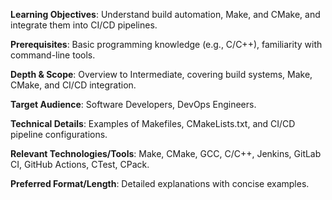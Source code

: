 **Learning Objectives**: Understand build automation, Make, and CMake, and integrate them into CI/CD pipelines.

**Prerequisites**: Basic programming knowledge (e.g., C/C++), familiarity with command-line tools.

**Depth & Scope**: Overview to Intermediate, covering build systems, Make, CMake, and CI/CD integration.

**Target Audience**: Software Developers, DevOps Engineers.

**Technical Details**: Examples of Makefiles, CMakeLists.txt, and CI/CD pipeline configurations.

**Relevant Technologies/Tools**: Make, CMake, GCC, C/C++, Jenkins, GitLab CI, GitHub Actions, CTest, CPack.

**Preferred Format/Length**: Detailed explanations with concise examples.
